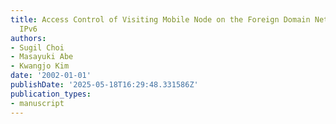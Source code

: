 ```yaml
---
title: Access Control of Visiting Mobile Node on the Foreign Domain Network in Mobile
  IPv6
authors:
- Sugil Choi
- Masayuki Abe
- Kwangjo Kim
date: '2002-01-01'
publishDate: '2025-05-18T16:29:48.331586Z'
publication_types:
- manuscript
---
```

